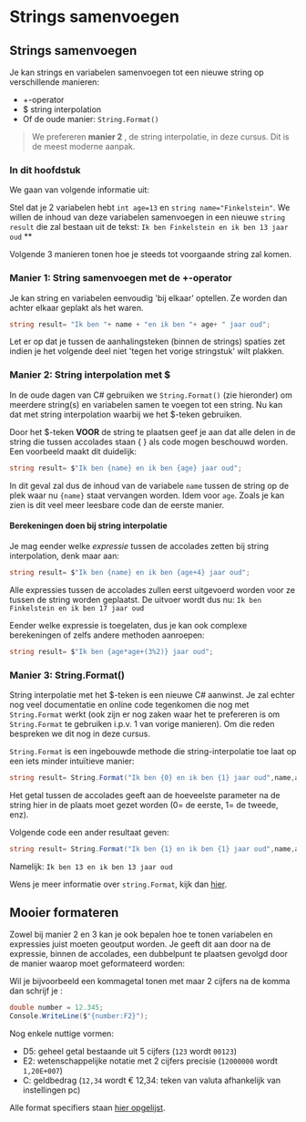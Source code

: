 # Strings samenvoegen

## Strings samenvoegen

Je kan strings en variabelen samenvoegen tot een nieuwe string op verschillende manieren:

* +-operator 
* $ string interpolation 
* Of de oude manier:  `String.Format()` 

> We prefereren **manier 2** , de string interpolatie, in deze cursus. Dit is de meest moderne aanpak.

### In dit hoofdstuk

We gaan van volgende informatie uit:

Stel dat je 2 variabelen hebt `int age=13` en `string name="Finkelstein"`. We willen de inhoud van deze variabelen samenvoegen in een nieuwe `string result` die zal bestaan uit de tekst: `Ik ben Finkelstein en ik ben 13 jaar oud` \*\*

Volgende 3 manieren tonen hoe je steeds tot voorgaande string zal komen.

### Manier 1: String samenvoegen met de +-operator

Je kan string en variabelen eenvoudig 'bij elkaar' optellen. Ze worden dan achter elkaar geplakt als het waren.

```csharp
string result= "Ik ben "+ name + "en ik ben "+ age+ " jaar oud";
```

Let er op dat je tussen de aanhalingsteken \(binnen de strings\) spaties zet indien je het volgende deel niet 'tegen het vorige stringstuk' wilt plakken.

### Manier 2: String interpolation met $

In de oude dagen van C\# gebruiken we `String.Format()` \(zie hieronder\) om meerdere string\(s\) en variabelen samen te voegen tot een string. Nu kan dat met string interpolation waarbij we het $-teken gebruiken.

Door het $-teken **VOOR** de string te plaatsen geef je aan dat alle delen in de string die tussen accolades staan { } als code mogen beschouwd worden. Een voorbeeld maakt dit duidelijk:

```csharp
string result= $"Ik ben {name} en ik ben {age} jaar oud";
```

In dit geval zal dus de inhoud van de variabele `name` tussen de string op de plek waar nu `{name}` staat vervangen worden. Idem voor `age`. Zoals je kan zien is dit veel meer leesbare code dan de eerste manier.

#### Berekeningen doen bij string interpolatie

Je mag eender welke _expressie_ tussen de accolades zetten bij string interpolation, denk maar aan:

```csharp
string result= $"Ik ben {name} en ik ben {age+4} jaar oud";
```

Alle expressies tussen de accolades zullen eerst uitgevoerd worden voor ze tussen de string worden geplaatst. De uitvoer wordt dus nu: `Ik ben Finkelstein en ik ben 17 jaar oud`

Eender welke expressie is toegelaten, dus je kan ook complexe berekeningen of zelfs andere methoden aanroepen:

```csharp
string result= $"Ik ben {age*age+(3%2)} jaar oud";
```

### Manier 3: String.Format\(\)

String interpolatie met het $-teken is een nieuwe C\# aanwinst. Je zal echter nog veel documentatie en online code tegenkomen die nog met `String.Format` werkt \(ook zijn er nog zaken waar het te prefereren is om `String.Format` te gebruiken i.p.v. 1 van vorige manieren\). Om die reden bespreken we dit nog in deze cursus.

`String.Format` is een ingebouwde methode die string-interpolatie toe laat op een iets minder intuïtieve manier:

```csharp
string result= String.Format("Ik ben {0} en ik ben {1} jaar oud",name,age);
```

Het getal tussen de accolades geeft aan de hoeveelste parameter na de string hier in de plaats moet gezet worden \(0= de eerste, 1= de tweede, enz\).

Volgende code een ander resultaat geven:

```csharp
string result= String.Format("Ik ben {1} en ik ben {1} jaar oud",name,age);
```

Namelijk: `Ik ben 13 en ik ben 13 jaar oud`

Wens je meer informatie over `string.Format`, kijk dan [hier](https://codevan1001nacht.wordpress.com/2013/11/05/placeholders-aka-string-formatters/).

## Mooier formateren

Zowel bij manier 2 en 3 kan je ook bepalen hoe te tonen variabelen en expressies juist moeten geoutput worden. Je geeft dit aan door na de expressie, binnen de accolades, een dubbelpunt te plaatsen gevolgd door de manier waarop moet geformateerd worden:

Wil je bijvoorbeeld een kommagetal tonen met maar 2 cijfers na de komma dan schrijf je :

```csharp
double number = 12.345;
Console.WriteLine($"{number:F2}");
```

Nog enkele nuttige vormen:

* D5: geheel getal bestaande uit 5 cijfers \(`123` wordt `00123`\)
* E2: wetenschappelijke notatie met 2 cijfers precisie \(`12000000` wordt `1,20E+007`\)
* C: geldbedrag \(`12,34` wordt € 12,34: teken van valuta afhankelijk van instellingen pc\)

Alle format specifiers staan [hier opgelijst](https://docs.microsoft.com/en-us/dotnet/standard/base-types/standard-numeric-format-strings).

